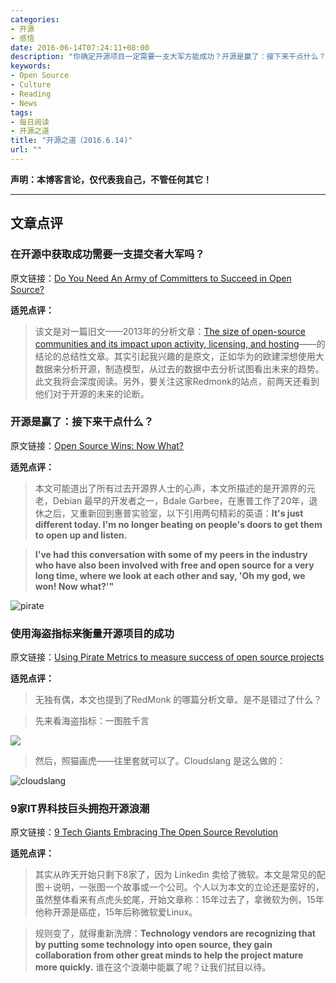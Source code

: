 ```yaml
---
categories:
- 开源
- 感悟
date: 2016-06-14T07:24:11+08:00
description: "你确定开源项目一定需要一支大军方能成功？开源是赢了：接下来干点什么？使用海盗指标来衡量开源项目的成功；9家IT界科技巨头拥抱开源浪潮"
keywords:
- Open Source
- Culture
- Reading
- News
tags:
- 每日阅读
- 开源之道
title: "开源之道（2016.6.14)"
url: ""
---
```


**声明：本博客言论，仅代表我自己，不管任何其它！**

---

## 文章点评

### 在开源中获取成功需要一支提交者大军吗？

原文链接：[Do You Need An Army of Committers to Succeed in Open Source?](http://ostatic.com/blog/do-you-need-an-army-of-committers-to-succeed-in-open-source)

**适兕点评：**

> 该文是对一篇旧文——2013年的分析文章：[The size of open-source communities and its impact upon activity, licensing, and hosting](http://redmonk.com/dberkholz/2013/04/22/the-size-of-open-source-communities-and-its-impact-upon-activity-licensing-and-hosting/)——的结论的总结性文章。其实引起我兴趣的是原文，正如华为的欧建深想使用大数据来分析开源，制造模型，从过去的数据中去分析试图看出未来的趋势。此文我将会深度阅读。另外，要关注这家Redmonk的站点，前两天还看到他们对于开源的未来的论断。

### 开源是赢了：接下来干点什么？

原文链接：[Open Source Wins: Now What?](https://adtmag.com/blogs/watersworks/2016/06/open-source-wins.aspx)

**适兕点评：**

> 本文可能道出了所有过去开源界人士的心声，本文所描述的是开源界的元老，Debian 最早的开发者之一，Bdale Garbee，在惠普工作了20年，退休之后，又重新回到惠普实验室，以下引用两句精彩的英语：**It's just different today. I'm no longer beating on people's doors to get them to open up and listen.**

> **I've had this conversation with some of my peers in the industry who have also been involved with free and open source for a very long time, where we look at each other and say, 'Oh my god, we won! Now what?'"**

![pirate](https://opensource.com/sites/default/files/styles/image-full-size/public/images/life/openocean.jpg)

### 使用海盗指标来衡量开源项目的成功

原文链接：[Using Pirate Metrics to measure success of open source projects](https://opensource.com/business/16/6/pirate-metrics)

**适兕点评：**

> 无独有偶，本文也提到了RedMonk 的哪篇分析文章。是不是错过了什么？

> 先来看海盗指标：一图胜千言

![](https://opensource.com/sites/default/files/success1.png)

> 然后，照猫画虎——往里套就可以了。Cloudslang 是这么做的：

![cloudslang](https://opensource.com/sites/default/files/success2.png)

### 9家IT界科技巨头拥抱开源浪潮

原文链接：[9 Tech Giants Embracing The Open Source Revolution](http://www.informationweek.com/big-data/software-platforms/9-tech-giants-embracing-the-open-source-revolution/d/d-id/1325872?_mc=RSS%5FIWK%5FEDT)

**适兕点评：**

> 其实从昨天开始只剩下8家了，因为 Linkedin 卖给了微软。本文是常见的配图＋说明，一张图一个故事或一个公司。个人以为本文的立论还是蛮好的，虽然整体看来有点虎头蛇尾，开始文章称：15年过去了，拿微软为例，15年他称开源是癌症，15年后称微软爱Linux。

> 规则变了，就得重新洗牌：**Technology vendors are recognizing that by putting some technology into open source, they gain collaboration from other great minds to help the project mature more quickly.** 谁在这个浪潮中能赢了呢？让我们拭目以待。
